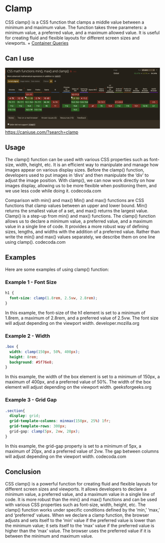 # Clamp
CSS clamp() is a CSS function that clamps a middle value between a minimum and maximum value. The function takes three parameters: a minimum value, a preferred value, and a maximum allowed value. It is useful for creating fluid and flexible layouts for different screen sizes and viewports. + [Container Queries](/tutorials/container-queries)

## Can I use
![Can I use](/images/can-i-use-clamp.png)
https://caniuse.com/?search=clamp


## Usage
The clamp() function can be used with various CSS properties such as font-size, width, height, etc. It is an efficient way to manipulate and manage how images appear on various display sizes. Before the clamp() function, developers used to put images in ‘divs’ and then manipulate the ‘div’ to adjust the image position. With clamp(), we can now work directly on how images display, allowing us to be more flexible when positioning them, and we use less code while doing it. codecoda.com

Comparison with min() and max()
Min() and max() functions are CSS functions that clamp values between an upper and lower bound. Min() returns the smallest value of a set, and max() returns the largest value. Clamp() is a step-up from min() and max() functions. The clamp() function allows us to declare a minimum value, a preferred value, and a maximum value in a single line of code. It provides a more robust way of defining sizes, lengths, and widths with the addition of a preferred value. Rather than write the min() and max() values separately, we describe them on one line using clamp(). codecoda.com

## Examples    
Here are some examples of using clamp() function:

### Example 1 - Font Size
```css
h1 {
  font-size: clamp(1.8rem, 2.5vw, 2.8rem);
}
```
In this example, the font-size of the h1 element is set to a minimum of 1.8rem, a maximum of 2.8rem, and a preferred value of 2.5vw. The font size will adjust depending on the viewport width. developer.mozilla.org

### Example 2 - Width
```css
.box {
  width: clamp(150px, 50%, 400px);
  height: 8rem;
  background: #5f76e8;
}
```
In this example, the width of the box element is set to a minimum of 150px, a maximum of 400px, and a preferred value of 50%. The width of the box element will adjust depending on the viewport width. geeksforgeeks.org

### Example 3 - Grid Gap
```css
.section{ 
  display: grid; 
  grid-template-columns: minmax(150px, 25%) 1fr; 
  grid-template-rows: 300px; 
  grid-gap: clamp(5px, 2vw, 20px);   
}
```
In this example, the grid-gap property is set to a minimum of 5px, a maximum of 20px, and a preferred value of 2vw. The gap between columns will adjust depending on the viewport width. codecoda.com

## Conclusion
CSS clamp() is a powerful function for creating fluid and flexible layouts for different screen sizes and viewports. It allows developers to declare a minimum value, a preferred value, and a maximum value in a single line of code. It is more robust than the min() and max() functions and can be used with various CSS properties such as font-size, width, height, etc. The clamp() function works under specific conditions defined by the ‘min,’ ‘max,’ and ‘preferred’ values. When we declare a clamp function, the browser adjusts and sets itself to the ‘min’ value if the preferred value is lower than the minimum value; it sets itself to the ‘max’ value if the preferred value is higher than the ‘max’ value. The browser uses the preferred value if it is between the minimum and maximum value.